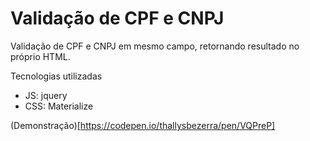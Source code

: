 # Validação de CPF e CNPJ
Validação de CPF e CNPJ em mesmo campo, retornando resultado no próprio HTML.

Tecnologias utilizadas

- JS: jquery
- CSS: Materialize

(Demonstração)[https://codepen.io/thallysbezerra/pen/VQPreP]
